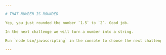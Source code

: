 ```yaml
---

# THAT NUMBER IS ROUNDED

Yep, you just rounded the number `1.5` to `2`. Good job.

In the next challenge we will turn a number into a string.

Run `node bin/javascripting` in the console to choose the next challenge.

---
```

